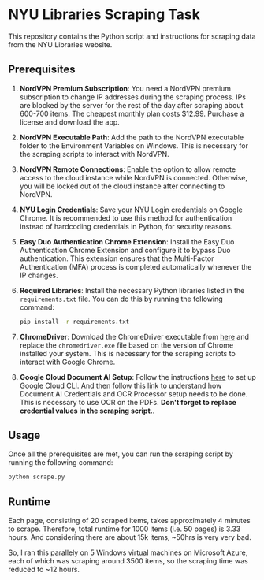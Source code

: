 # NYU Libraries Scraping Task

This repository contains the Python script and instructions for scraping data from the NYU Libraries website.

## Prerequisites
1. **NordVPN Premium Subscription**: You need a NordVPN premium subscription to change IP addresses during the scraping process. IPs are blocked by the server for the rest of the day after scraping about 600-700 items. The cheapest monthly plan costs $12.99. Purchase a license and download the app.

2. **NordVPN Executable Path**: Add the path to the NordVPN executable folder to the Environment Variables on Windows. This is necessary for the scraping scripts to interact with NordVPN.

3. **NordVPN Remote Connections**: Enable the option to allow remote access to the cloud instance while NordVPN is connected. Otherwise, you will be locked out of the cloud instance after connecting to NordVPN.

4. **NYU Login Credentials**: Save your NYU Login credentials on Google Chrome. It is recommended to use this method for authentication instead of hardcoding credentials in Python, for security reasons.

5. **Easy Duo Authentication Chrome Extension**: Install the Easy Duo Authentication Chrome Extension and configure it to bypass Duo authentication. This extension ensures that the Multi-Factor Authentication (MFA) process is completed automatically whenever the IP changes.

6. **Required Libraries**: Install the necessary Python libraries listed in the `requirements.txt` file. You can do this by running the following command:

    ```bash
    pip install -r requirements.txt
    ```
6. **ChromeDriver**: Download the ChromeDriver executable from [here](https://chromedriver.chromium.org/downloads) and replace the `chromedriver.exe` file based on the version of Chrome installed your system. This is necessary for the scraping scripts to interact with Google Chrome.

7. **Google Cloud Document AI Setup**: Follow the instructions [here](https://cloud.google.com/sdk/docs/install) to set up Google Cloud CLI. And then follow this [link](https://codelabs.developers.google.com/codelabs/docai-ocr-python) to understand how Document AI Credentials and OCR Processor setup needs to be done. This is necessary to use OCR on the PDFs. **Don't forget to replace credential values in the scraping script.**.

## Usage
Once all the prerequisites are met, you can run the scraping script by running the following command:

```bash
python scrape.py
```

## Runtime
Each page, consisting of 20 scraped items, takes approximately 4 minutes to scrape. Therefore, total runtime for 1000 items (i.e. 50 pages) is 3.33 hours. And considering there are about 15k items, ~50hrs is very very bad.

So, I ran this parallely on 5 Windows virtual machines on Microsoft Azure, each of which was scraping around 3500 items, so the scraping time was reduced to ~12 hours.